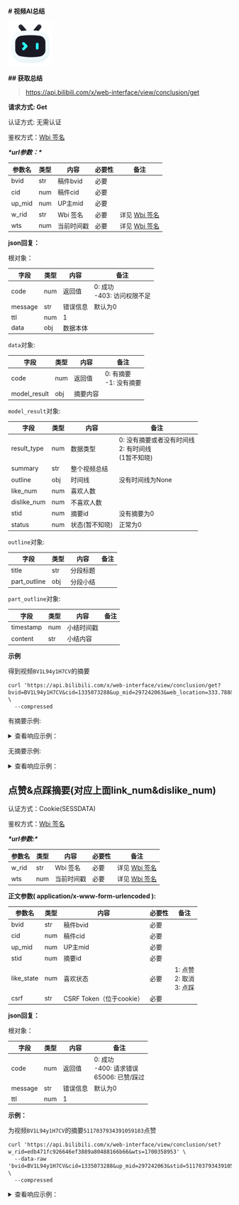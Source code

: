 

**# 视频AI总结**



<img src="../../assets/img/aiSummary.svg" width="100" height="100"/>



**## 获取总结**



> https://api.bilibili.com/x/web-interface/view/conclusion/get



**请求方式: Get**



认证方式: 无需认证



鉴权方式：[Wbi 签名](../misc/sign/wbi.md)



***\*url参数：\****

| 参数名 | 类型 | 内容       | 必要性 | 备注                                 |
| ------ | ---- | ---------- | ------ | ------------------------------------ |
| bvid   | str  | 稿件bvid   | 必要   |                                      |
| cid    | num  | 稿件cid    | 必要   |                                      |
| up_mid | num  | UP主mid    | 必要   |                                      |
| w_rid  | str  | Wbi 签名   | 必要   | 详见 [Wbi 签名](../misc/sign/wbi.md) |
| wts    | num  | 当前时间戳 | 必要   | 详见 [Wbi 签名](../misc/sign/wbi.md) |

**json回复：**

根对象：

| 字段    | 类型 | 内容     | 备注                             |
| ------- | ---- | -------- | -------------------------------- |
| code    | num  | 返回值   | 0: 成功<br /> -403: 访问权限不足 |
| message | str  | 错误信息 | 默认为0                          |
| ttl     | num  | 1        |                                  |
| data    | obj  | 数据本体 |                                  |

`data`对象:

| 字段         | 类型 | 内容     | 备注                        |
| ------------ | ---- | -------- | --------------------------- |
| code         | num  | 返回值   | 0: 有摘要<br />-1: 没有摘要 |
| model_result | obj  | 摘要内容 |                             |

`model_result`对象:

| 字段        | 类型 | 内容           | 备注                                                        |
| ----------- | ---- | -------------- | ----------------------------------------------------------- |
| result_type | num  | 数据类型       | 0: 没有摘要或者没有时间线<br />2: 有时间线<br />(1暂不知晓) |
| summary     | str  | 整个视频总结   |                                                             |
| outline     | obj  | 时间线         | 没有时间线为None                                            |
| like_num    | num  | 喜欢人数       |                                                             |
| dislike_num | num  | 不喜欢人数     |                                                             |
| stid        | num  | 摘要id         | 没有摘要为0                                                 |
| status      | num  | 状态(暂不知晓) | 正常为0                                                     |

`outline`对象:

| 字段         | 类型 | 内容     | 备注 |
| ------------ | ---- | -------- | ---- |
| title        | str  | 分段标题 |      |
| part_outline | obj  | 分段小结 |      |

`part_outline`对象:

| 字段      | 类型 | 内容       | 备注 |
| --------- | ---- | ---------- | ---- |
| timestamp | num  | 小结时间戳 |      |
| content   | str  | 小结内容   |      |

**示例**

得到视频`BV1L94y1H7CV`的摘要

```shell
curl 'https://api.bilibili.com/x/web-interface/view/conclusion/get?bvid=BV1L94y1H7CV&cid=1335073288&up_mid=297242063&web_location=333.788&w_rid=d76ea8eaa47b3c9f0c4a910a8b9b66f5&wts=1700358732' \
  --compressed
```

有摘要示例:

<details>
<summary>查看响应示例：</summary>


```json
{
    "code": 0,
    "message": "0",
    "ttl": 1,
    "data": {
        "code": 0,
        "model_result": {
            "result_type": 2,
            "summary": "在网上阅读时遇到错别字和语言梗的烦恼,以及正确使用语言的重要性。作者认为,我们每个人都应该有包容心,不掉渣,不纠正别人的错误,同时也需要明辨是非,规范使用语言。视频还提到了一些常见的语言梗和错误用法,呼吁大家不要过分使用网络词汇,而应该注重语言的艺术性和深度。最后,作者欢迎大家关注他的微信公众号。",
            "outline": [
                {
                    "title": "现代人使用中文时面临的困境,包括错别字、用法不正确等问题,并呼吁大家规范使用中文。",
                    "part_outline": [
                        {
                            "timestamp": 1,
                            "content": "网友评论有错别字，勉强能看懂，但难受。"
                        },
                        {
                            "timestamp": 39,
                            "content": "重来一次，明辨是非。"
                        },
                        {
                            "timestamp": 167,
                            "content": "粉墨登场是贬义词，形容坏人打扮好老登场。"
                        }
                    ],
                    "timestamp": 1
                },
                {
                    "title": "网络词汇的过度使用导致语言生硬,以及对流行语言梗的短暂使用感到厌倦。",
                    "part_outline": [
                        {
                            "timestamp": 241,
                            "content": "网络词汇过分使用会误导别人，使规范词汇生硬"
                        },
                        {
                            "timestamp": 270,
                            "content": "以前的语言梗有深度，现在的流行梗很短命"
                        },
                        {
                            "timestamp": 338,
                            "content": "巨星之间需要化学反应的过程，前几场发挥欠佳"
                        }
                    ],
                    "timestamp": 241
                }
            ]
        },
        "stid": "5117037934391059183",
        "status": 0,
        "like_num": 3,
        "dislike_num": 0
    }
}
```

</details>

无摘要示例:

<details>
<summary>查看响应示例：</summary>

```json
{
  "code": 0,
  "message": "0",
  "ttl": 1,
  "data": {
    "code": 1,
    "model_result": {
      "result_type": 0,
      "summary": "",
      "outline": None
    },
    "stid": "0",
    "status": 0,
    "like_num": 0,
    "dislike_num": 0
  }
}
```

</details>

## 点赞&点踩摘要(对应上面link_num&dislike_num)

认证方式：Cookie(SESSDATA)

鉴权方式：[Wbi 签名](../misc/sign/wbi.md)



***\*url参数:\****

| 参数名 | 类型 | 内容       | 必要性 | 备注                                 |
| ------ | ---- | ---------- | ------ | ------------------------------------ |
| w_rid  | str  | Wbi 签名   | 必要   | 详见 [Wbi 签名](../misc/sign/wbi.md) |
| wts    | num  | 当前时间戳 | 必要   | 详见 [Wbi 签名](../misc/sign/wbi.md) |

**正文参数( application/x-www-form-urlencoded ):**

| 参数名     | 类型 | 内容                     | 必要性 | 备注                              |
| ---------- | ---- | ------------------------ | ------ | --------------------------------- |
| bvid       | str  | 稿件bvid                 | 必要   |                                   |
| cid        | num  | 稿件cid                  | 必要   |                                   |
| up_mid     | num  | UP主mid                  | 必要   |                                   |
| stid       | num  | 摘要id                   | 必要   |                                   |
| like_state | num  | 喜欢状态                 | 必要   | 1: 点赞<br />2: 取消<br />3: 点踩 |
| csrf       | str  | CSRF Token（位于cookie） | 必要   |                                   |

**json回复：**

根对象：

| 字段    | 类型 | 内容     | 备注                                               |
| ------- | ---- | -------- | -------------------------------------------------- |
| code    | num  | 返回值   | 0: 成功 <br />-400: 请求错误<br />65006: 已赞/踩过 |
| message | str  | 错误信息 | 默认为0                                            |
| ttl     | num  | 1        |                                                    |

**示例：**

为视频`BV1L94y1H7CV`的摘要`5117037934391059183`点赞

```shell
curl 'https://api.bilibili.com/x/web-interface/view/conclusion/set?w_rid=edb471fc926646ef3889a80488166b66&wts=1700358953' \
  --data-raw 'bvid=BV1L94y1H7CV&cid=1335073288&up_mid=297242063&stid=5117037934391059183&like_state=1&csrf=522xxxxxxxxxxxxxxx6f4' \
  --compressed
```

<details>
<summary>查看响应示例：</summary>



```json
{
  "code": 0,
  "message": "0",
  "ttl": 1
}
```

</details>
